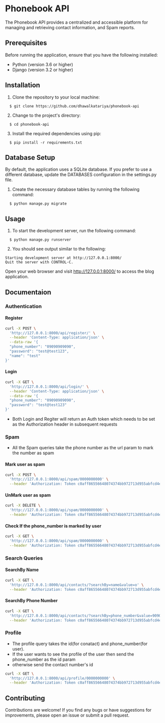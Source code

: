 # Phonebook API
The Phonebook API provides a centralized and accessible platform for managing and retrieving contact information, and Spam reports.

## Prerequisites
Before running the application, ensure that you have the following installed:

* Python (version 3.6 or higher)
* Django (version 3.2 or higher)

## Installation
1. Clone the repository to your local machine:
```
  $ git clone https://github.com/dhawalkatariya/phonebook-api
```
2. Change to the project's directory:
```
  $ cd phonebook-api
```
3. Install the required dependencies using pip:
```
  $ pip install -r requirements.txt
```

## Database Setup
By default, the application uses a SQLite database. If you prefer to use a different database, update the DATABASES configuration in the settings.py file.

1. Create the necessary database tables by running the following command:
```
  $ python manage.py migrate
```

## Usage
1. To start the development server, run the following command:
```
  $ python manage.py runserver
```
2. You should see output similar to the following:
```
Starting development server at http://127.0.0.1:8000/
Quit the server with CONTROL-C.
```
Open your web browser and visit http://127.0.0.1:8000/ to access the blog application.


## Documentaion

### Authentication
#### Register
```bash
curl -X POST \
  'http://127.0.0.1:8000/api/register/' \
  --header 'Content-Type: application/json' \
  --data-raw '{
  "phone_number": "09090909090",
  "password": "test@test123",
  "name": "test"
}'
```

#### Login
```bash
curl -X GET \
  'http://127.0.0.1:8000/api/login/' \
  --header 'Content-Type: application/json' \
  --data-raw '{
  "phone_number": "09090909090",
  "password": "test@test123"
}'
```
- Both Login and Regiter will return an Auth token which needs to be set as the Authorization header in subsequent requests

### Spam
- All the Spam queries take the phone number as the url param to mark the number as spam
#### Mark user as spam
```bash
curl -X POST \
  'http://127.0.0.1:8000/api/spam/0000000000' \
  --header 'Authorization: Token c0aff86556648074374bb972713d955abfcd4e81'
```

#### UnMark user as spam
```bash
curl -X DELETE \
  'http://127.0.0.1:8000/api/spam/0000000000' \
  --header 'Authorization: Token c0aff86556648074374bb972713d955abfcd4e81'
```

#### Check If the phone_number is marked by user
```bash
curl -X GET \
  'http://127.0.0.1:8000/api/spam/0000000000' \
  --header 'Authorization: Token c0aff86556648074374bb972713d955abfcd4e81'
```

### Search Queries
#### SearchBy Name
```bash
curl -X GET \
  'http://127.0.0.1:8000/api/contacts/?searchBy=name&value=o' \
  --header 'Authorization: Token c0aff86556648074374bb972713d955abfcd4e81'
```
#### SearchBy Phone Number
```bash
curl -X GET \
  'http://127.0.0.1:8000/api/contacts/?searchBy=phone_number&value=9090909090' \
  --header 'Authorization: Token c0aff86556648074374bb972713d955abfcd4e81'
```

### Profile
- The profile query takes the id(for conatact) and phone_number(for user).
- If the user wants to see the profile of the user then send the phone_number as the id param
- otherwise send the contact number's id
```bash
curl -X GET \
  'http://127.0.0.1:8000/api/profile/0000000000' \
  --header 'Authorization: Token c0aff86556648074374bb972713d955abfcd4e81'
```


## Contributing
Contributions are welcome! If you find any bugs or have suggestions for improvements, please open an issue or submit a pull request.
